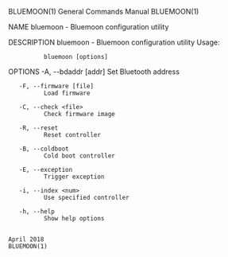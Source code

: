 BLUEMOON(1)                                                                                                                                     General Commands Manual                                                                                                                                     BLUEMOON(1)

NAME
       bluemoon - Bluemoon configuration utility

DESCRIPTION
       bluemoon - Bluemoon configuration utility Usage:

              bluemoon [options]

OPTIONS
       -A, --bdaddr [addr]
              Set Bluetooth address

       -F, --firmware [file]
              Load firmware

       -C, --check <file>
              Check firmware image

       -R, --reset
              Reset controller

       -B, --coldboot
              Cold boot controller

       -E, --exception
              Trigger exception

       -i, --index <num>
              Use specified controller

       -h, --help
              Show help options

                                                                                                                                                       April 2018                                                                                                                                           BLUEMOON(1)
